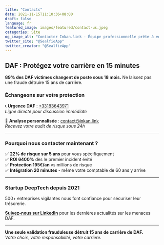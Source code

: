 ```yaml
---
title: "Contacts"
date: 2021-11-15T11:10:36+08:00
draft: false
language: fr
featured_image: images/featured/contact-us.jpeg
categories: Site
og_image_alt: "Contacter Inkan.link - Équipe professionnelle prête à vous accompagner dans vos solutions de cybersécurité"
twitter_site: "@SealfieApp"
twitter_creator: "@SealfieApp"
---
```


## DAF : Protégez votre carrière en 15 minutes

**89% des DAF victimes changent de poste sous 18 mois.** Ne laissez pas une fraude détruire 15 ans de carrière.

### Échangeons sur votre protection

📞 **Urgence DAF** : [+33183643971](tel:+33183643971)  
*Ligne directe pour discussion immédiate*

📧 **Analyse personnalisée** : contact@inkan.link  
*Recevez votre audit de risque sous 24h*

---

### Pourquoi nous contacter maintenant ?

✅ **22% de risque sur 5 ans** pour vous spécifiquement  
✅ **ROI 6400%** dès le premier incident évité  
✅ **Protection 195€/an** vs millions de risque  
✅ **Intégration 20 minutes** - même votre comptable de 60 ans y arrive

---

### Startup DeepTech depuis 2021

500+ entreprises vigilantes nous font confiance pour sécuriser leur trésorerie.

**[Suivez-nous sur LinkedIn](https://www.linkedin.com/company/inkan-link/)** pour les dernières actualités sur les menaces DAF.

---

**Une seule validation frauduleuse détruit 15 ans de carrière de DAF.**  
*Votre choix, votre responsabilité, votre carrière.*
